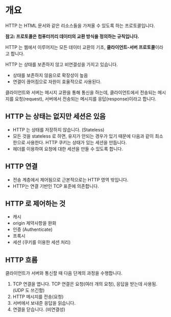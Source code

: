 # 개요

HTTP 는 HTML 문서와 같은 리소스들을 가져올 수 있도록 하는 프로토콜입니다.

**참고: 프로토콜은 컴퓨터끼리 데이터의 교환 방식을 정의하는 규칙입니다.**

HTTP 는 웹에서 이루어지는 모든 데이터 교환의 기초, **클라이언트-서버 프로토콜**이라고 합니다.

HTTP 는 상태를 보존하지 않고 비연결성을 가지고 있습니다.
 - 상태를 보존하지 않음으로 확장성이 높음
 - 연결이 끊어짐으로 자원이 효율적으로 사용된다.

클라이언트와 서버는 메시지 교환을 통해 통신을 하는데, 클라이언트에서 전송되는 메시지를 요청(request), 서버에서 전송되는 메시지를 응답(response)이라고 합니다.

## HTTP 는 상태는 없지만 세션은 있음

- HTTP 는 상태를 저장하지 않습니다. (Stateless)
- 모든 것을 stateless 로 하면, 유지가 안되는 경우가 있기 때문에 다음과 같이 최소한으로 사용한다. HTTP 쿠키는 상태가 있는 세션을 만듭니다.
- 헤더를 이용하여 요청에 대한 세션을 만들 수 있도록 합니다.

## HTTP 연결

- 전송 계층에서 제어됨으로 근본적으로는 HTTP 영역 밖입니다.
- HTTP는 연결 기반인 TCP 표준에 의존합니다.

## HTTP 로 제어하는 것

- 캐시
- origin 제약사항을 완화
- 인증 (Authenticate)
- 프록시
- 세션 (쿠키를 이용한 세션 처리)

## HTTP 흐름

클라이언트가 서버와 통신할 때 다음 단계의 과정을 수행합니다.

1. TCP 연결을 엽니다. TCP 연결은 요청(여러 개의 요청), 응답을 받는데 사용됨. (UDP 도 쓰긴함)
2. HTTP 메시지를 전송(요청)
3. 서버에서 보내준 응답을 읽습니다.
4. 연결을 닫습니다. (비연결성)